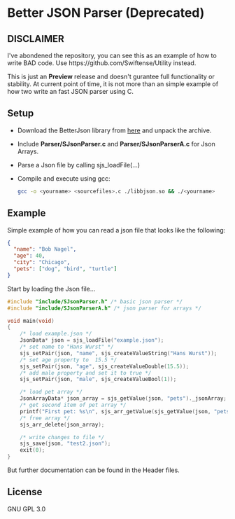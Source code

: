<h1>Better JSON Parser (Deprecated)</h1>
<h2>DISCLAIMER</h2>
<p>I've abondened the repository, you can see this as an example of how to write BAD code. Use https://github.com/Swiftense/Utility instead.</p>
<p>This is just an <strong>Preview</strong> release and doesn't gurantee full functionality or stability. At current point of time, it is not more than an simple example of how two write an fast JSON parser using C.</p>
<h2>Setup</h2>
<ul>
<li>
<p>Download the BetterJson library from  <a href="https://github.com/nosehad/BetterJson/releases/download/v0.1.2-alpha/libbjson.tar.xz">here</a> and unpack the archive. </p>
</li>
<li>
<p>Include <strong>Parser/SJsonParser.c</strong> and <strong>Parser/SJsonParserA.c</strong> for Json Arrays.</p>
</li>
<li>
<p>Parse a Json file by calling sjs_loadFile(...)</p>
</li>
<li>
<p>Compile and execute using gcc: </p>

```bash
gcc -o <yourname> <sourcefiles>.c ./libbjson.so && ./<yourname>
``` 

</li>
</ul>

<h2>Example</h2>
<p>Simple example of how you can read a json file that looks like the following:</p>

```json
{
  "name": "Bob Nagel",
  "age": 40,
  "city": "Chicago",
  "pets": ["dog", "bird", "turtle"]
}
```

<p>Start by loading the Json file...</p>

```cpp
#include "include/SJsonParser.h" /* basic json parser */
#include "include/SJsonParserA.h" /* json parser for arrays */

void main(void)
{
    /* load example.json */
    JsonData* json = sjs_loadFile("example.json");
    /* set name to "Hans Wurst" */
    sjs_setPair(json, "name", sjs_createValueString("Hans Wurst"));
    /* set age property to  15.5 */
    sjs_setPair(json, "age", sjs_createValueDouble(15.5));
    /* add male property and set it to true */
    sjs_setPair(json, "male", sjs_createValueBool(1));

    /* load pet array */
    JsonArrayData* json_array = sjs_getValue(json, "pets")._jsonArray;
    /* get second item of pet array */
    printf("First pet: %s\n", sjs_arr_getValue(sjs_getValue(json, "pets")._jsonArray, 1)._string);
    /* free array */
    sjs_arr_delete(json_array);

    /* write changes to file */
    sjs_save(json, "test2.json");
    exit(0);
}
```
<p>But further documentation can be found in the Header files.</p>

<h2>License</h2>
<p>GNU GPL 3.0</p>
